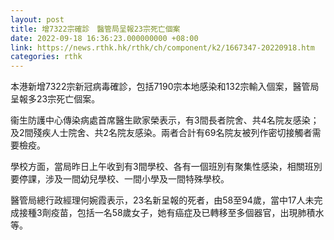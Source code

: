 ```yaml
---
layout: post
title: 增7322宗確診　醫管局呈報23宗死亡個案
date: 2022-09-18 16:36:23.000000000 +08:00
link: https://news.rthk.hk/rthk/ch/component/k2/1667347-20220918.htm
categories: rthk
---
```


本港新增7322宗新冠病毒確診，包括7190宗本地感染和132宗輸入個案，醫管局呈報多23宗死亡個案。

衞生防護中心傳染病處首席醫生歐家榮表示，有3間長者院舍、共4名院友感染；及2間殘疾人士院舍、共2名院友感染。兩者合計有69名院友被列作密切接觸者需要檢疫。

學校方面，當局昨日上午收到有3間學校、各有一個班別有聚集性感染，相關班別要停課，涉及一間幼兒學校、一間小學及一間特殊學校。

醫管局總行政經理何婉霞表示，23名新呈報的死者，由58至94歲，當中17人未完成接種3劑疫苗，包括一名58歲女子，她有癌症及已轉移至多個器官，出現肺積水等。
